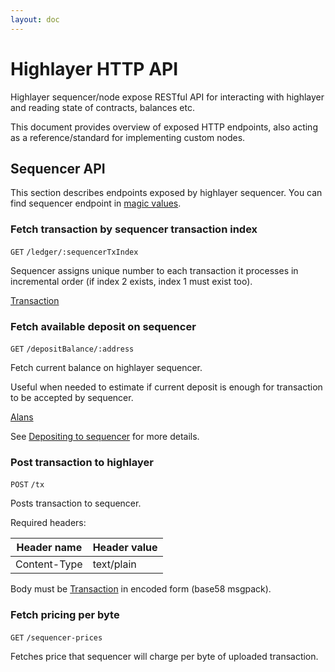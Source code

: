```yaml
---
layout: doc
---
```

# Highlayer HTTP API
Highlayer sequencer/node expose RESTful API for interacting with highlayer and reading state of contracts, balances etc.

This document provides overview of exposed HTTP endpoints, also acting as a reference/standard for implementing custom nodes. 

## Sequencer API

This section describes endpoints exposed by highlayer sequencer. You can find sequencer endpoint in [magic values](/general-documentation/magic-values).


### Fetch transaction by sequencer transaction index

`GET` `/ledger/:sequencerTxIndex`

Sequencer assigns unique number to each transaction it processes in incremental order (if index 2 exists, index 1 must exist too).

<Badge type="info" text="Returns" /> [Transaction](/general-documentation/common-data-types.md#transaction)


### Fetch available deposit on sequencer

`GET` `/depositBalance/:address`

Fetch current balance on highlayer sequencer. 

Useful when needed to estimate if current deposit is enough for transaction to be accepted by sequencer.

<Badge type="info" text="Returns" />  [Alans](/general-documentation/common-data-types#alan)

See [Depositing to sequencer](/general-documentation/depositing-to-sequencer.md) for more details.


### Post transaction to highlayer

`POST` `/tx`

Posts transaction to sequencer.

Required headers: 

| **Header name** | **Header value** |
|-----------------|------------------|
| Content-Type    | text/plain       |

Body must be [Transaction](/general-documentation/common-data-types#transaction) in encoded form (base58 msgpack).

### Fetch pricing per byte

`GET` `/sequencer-prices`

Fetches price that sequencer will charge per byte of uploaded transaction.